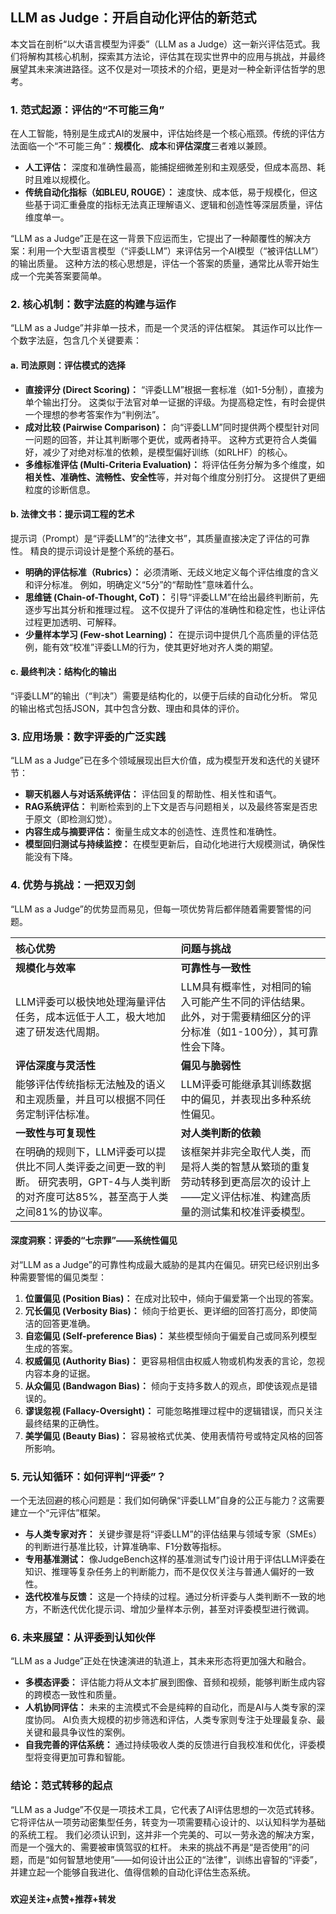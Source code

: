 ##  LLM as Judge：开启自动化评估的新范式

 本文旨在剖析“以大语言模型为评委”（LLM as a Judge）这一新兴评估范式。我们将解构其核心机制，探索其方法论，评估其在现实世界中的应用与挑战，并最终展望其未来演进路径。这不仅是对一项技术的介绍，更是对一种全新评估哲学的思考。

### 1. 范式起源：评估的“不可能三角”

在人工智能，特别是生成式AI的发展中，评估始终是一个核心瓶颈。传统的评估方法面临一个“不可能三角”：**规模化**、**成本**和**评估深度**三者难以兼顾。

*   **人工评估：** 深度和准确性最高，能捕捉细微差别和主观感受，但成本高昂、耗时且难以规模化。
*   **传统自动化指标（如BLEU, ROUGE）：** 速度快、成本低，易于规模化，但这些基于词汇重叠度的指标无法真正理解语义、逻辑和创造性等深层质量，评估维度单一。

“LLM as a Judge”正是在这一背景下应运而生，它提出了一种颠覆性的解决方案：利用一个大型语言模型（“评委LLM”）来评估另一个AI模型（“被评估LLM”）的输出质量。 这种方法的核心思想是，评估一个答案的质量，通常比从零开始生成一个完美答案要简单。

### 2. 核心机制：数字法庭的构建与运作

“LLM as a Judge”并非单一技术，而是一个灵活的评估框架。 其运作可以比作一个数字法庭，包含几个关键要素：

#### a. 司法原则：评估模式的选择

*   **直接评分 (Direct Scoring)：** “评委LLM”根据一套标准（如1-5分制），直接为单个输出打分。 这类似于法官对单一证据的评级。为提高稳定性，有时会提供一个理想的参考答案作为“判例法”。
*   **成对比较 (Pairwise Comparison)：** 向“评委LLM”同时提供两个模型针对同一问题的回答，并让其判断哪个更优，或两者持平。 这种方式更符合人类偏好，减少了对绝对标准的依赖，是模型偏好训练（如RLHF）的核心。
*   **多维标准评估 (Multi-Criteria Evaluation)：** 将评估任务分解为多个维度，如**相关性、准确性、流畅性、安全性**等，并对每个维度分别打分。 这提供了更细粒度的诊断信息。

#### b. 法律文书：提示词工程的艺术

提示词（Prompt）是“评委LLM”的“法律文书”，其质量直接决定了评估的可靠性。 精良的提示词设计是整个系统的基石。

*   **明确的评估标准（Rubrics）：** 必须清晰、无歧义地定义每个评估维度的含义和评分标准。 例如，明确定义“5分”的“帮助性”意味着什么。
*   **思维链 (Chain-of-Thought, CoT)：** 引导“评委LLM”在给出最终判断前，先逐步写出其分析和推理过程。 这不仅提升了评估的准确性和稳定性，也让评估过程更加透明、可解释。
*   **少量样本学习 (Few-shot Learning)：** 在提示词中提供几个高质量的评估范例，能有效“校准”评委LLM的行为，使其更好地对齐人类的期望。

#### c. 最终判决：结构化的输出

“评委LLM”的输出（“判决”）需要是结构化的，以便于后续的自动化分析。 常见的输出格式包括JSON，其中包含分数、理由和具体的评价。

### 3. 应用场景：数字评委的广泛实践

“LLM as a Judge”已在多个领域展现出巨大价值，成为模型开发和迭代的关键环节：

*   **聊天机器人与对话系统评估：** 评估回复的帮助性、相关性和语气。
*   **RAG系统评估：** 判断检索到的上下文是否与问题相关，以及最终答案是否忠于原文（即检测幻觉）。
*   **内容生成与摘要评估：** 衡量生成文本的创造性、连贯性和准确性。
*   **模型回归测试与持续监控：** 在模型更新后，自动化地进行大规模测试，确保性能没有下降。

### 4. 优势与挑战：一把双刃剑

“LLM as a Judge”的优势显而易见，但每一项优势背后都伴随着需要警惕的问题。

| 核心优势 | 问题与挑战 |
| :--- | :--- |
| **规模化与效率** | **可靠性与一致性** |
| LLM评委可以极快地处理海量评估任务，成本远低于人工，极大地加速了研发迭代周期。 | LLM具有概率性，对相同的输入可能产生不同的评估结果。 此外，对于需要精细区分的评分标准（如1-100分），其可靠性会下降。 |
| **评估深度与灵活性** | **偏见与脆弱性** |
| 能够评估传统指标无法触及的语义和主观质量，并且可以根据不同任务定制评估标准。 | LLM评委可能继承其训练数据中的偏见，并表现出多种系统性偏见。 |
| **一致性与可复现性** | **对人类判断的依赖** |
| 在明确的规则下，LLM评委可以提供比不同人类评委之间更一致的判断。 研究表明，GPT-4与人类判断的对齐度可达85%，甚至高于人类之间81%的协议率。 | 该框架并非完全取代人类，而是将人类的智慧从繁琐的重复劳动转移到更高层次的设计上——定义评估标准、构建高质量的测试集和校准评委模型。 |

#### 深度洞察：评委的“七宗罪”——系统性偏见

对“LLM as a Judge”的可靠性构成最大威胁的是其内在偏见。研究已经识别出多种需要警惕的偏见类型：

1.  **位置偏见 (Position Bias)：** 在成对比较中，倾向于偏爱第一个出现的答案。
2.  **冗长偏见 (Verbosity Bias)：** 倾向于给更长、更详细的回答打高分，即使简洁的回答更准确。
3.  **自恋偏见 (Self-preference Bias)：** 某些模型倾向于偏爱自己或同系列模型生成的答案。
4.  **权威偏见 (Authority Bias)：** 更容易相信由权威人物或机构发表的言论，忽视内容本身的证据。
5.  **从众偏见 (Bandwagon Bias)：** 倾向于支持多数人的观点，即使该观点是错误的。
6.  **谬误忽视 (Fallacy-Oversight)：** 可能忽略推理过程中的逻辑错误，而只关注最终结果的正确性。
7.  **美学偏见 (Beauty Bias)：** 容易被格式优美、使用表情符号或特定风格的回答所影响。

### 5. 元认知循环：如何评判“评委”？

一个无法回避的核心问题是：我们如何确保“评委LLM”自身的公正与能力？这需要建立一个“元评估”框架。

*   **与人类专家对齐：** 关键步骤是将“评委LLM”的评估结果与领域专家（SMEs）的判断进行基准比较，计算准确率、F1分数等指标。
*   **专用基准测试：** 像JudgeBench这样的基准测试专门设计用于评估LLM评委在知识、推理等复杂任务上的判断能力，而不是仅仅关注与普通人偏好的一致性。
*   **迭代校准与反馈：** 这是一个持续的过程。通过分析评委与人类判断不一致的地方，不断迭代优化提示词、增加少量样本示例，甚至对评委模型进行微调。

### 6. 未来展望：从评委到认知伙伴

“LLM as a Judge”正处在快速演进的轨道上，其未来形态将更加强大和融合。

*   **多模态评委：** 评估能力将从文本扩展到图像、音频和视频，能够判断生成内容的跨模态一致性和质量。
*   **人机协同评估：** 未来的主流模式不会是纯粹的自动化，而是AI与人类专家的深度协同。 AI负责大规模的初步筛选和评估，人类专家则专注于处理最复杂、最关键和最具争议性的案例。
*   **自我完善的评估系统：** 通过持续吸收人类的反馈进行自我校准和优化，评委模型将变得更加可靠和智能。

### 结论：范式转移的起点

“LLM as a Judge”不仅是一项技术工具，它代表了AI评估思想的一次范式转移。它将评估从一项劳动密集型任务，转变为一项需要精心设计的、以认知科学为基础的系统工程。 我们必须认识到，这并非一个完美的、可以一劳永逸的解决方案，而是一个强大的、需要被审慎驾驭的杠杆。 未来的挑战不再是“是否使用”的问题，而是“如何智慧地使用”——如何设计出公正的“法律”，训练出睿智的“评委”，并建立起一个能够自我进化、值得信赖的自动化评估生态系统。

###
**欢迎关注+点赞+推荐+转发**